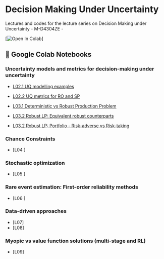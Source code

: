 # Decision Making Under Uncertainty 
Lectures and codes for the lecture series on Decision Making under Uncertainty -  M-D4304ZE - 


[![Open In Colab](https://colab.research.google.com/assets/colab-badge.svg)]


## 📌 Google Colab Notebooks


### Uncertainty models and metrics for decision-making under uncertainty

- [L02.1 UQ modelling examples](https://github.com/supsi-dacd-isaac/TeachDecisionMakingUncertainty/blob/main/L02/Modelling_examples_cvxhull_sets_parametric_non_parametric_prob.ipynb)
- [L02.2 UQ metrics for RO and SP](https://colab.research.google.com/github/supsi-dacd-isaac/TeachDecisionMakingUncertainty/blob/main/L02/Metrics_for_UQ_and_optimization.ipynb)

- [L03.1 Deterministic vs Robust Production Problem](https://github.com/supsi-dacd-isaac/TeachDecisionMakingUncertainty/blob/main/L3_Robust_Optimization_example_production_proble.ipynb)
- [L03.2 Robust LP: Equivalent robust counterparts](https://github.com/supsi-dacd-isaac/TeachDecisionMakingUncertainty/blob/main/L3_Robust_Optimization_example_LP.ipynb)
- [L03.2 Robust LP: Portfolio - Risk-adverse vs Risk-taking](https://github.com/supsi-dacd-isaac/TeachDecisionMakingUncertainty/blob/main/L3_Robust_Optimization_example_LP.ipynb)

### Chance Constraints 

- [L04 ] 




### Stochastic optimization
- [L05 ] 


### Rare event estimation: First-order reliability methods
- [L06 ]

   
### Data-driven approaches
- [L07]
- [L08] 


### Myopic vs value function solutions    (multi-stage and RL)
- [L09] 

